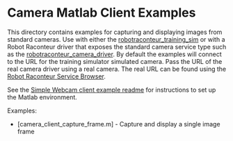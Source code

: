 # Camera Matlab Client Examples

This directory contains examples for capturing and displaying images from standard cameras.
Use with either the [robotraconteur_training_sim](https://github.com/robotraconteur-contrib/robotraconteur_training_sim)
or with a Robot Raconteur driver that exposes the standard camera service type such as the
[robotraconteur_camera_driver](https://github.com/robotraconteur-contrib/robotraconteur_camera_driver).
By default the examples will connect to the URL for the training
simulator simulated camera. Pass the URL of the real camera driver using a real camera.
The real URL can be found using the
[Robot Raconteur Service Browser](https://github.com/robotraconteur/RobotRaconteur_ServiceBrowser).

See the [Simple Webcam client example readme](../../../simple_webcam/matlab/client/README.md)
for instructions to set up the Matlab environment.

Examples:

- [camera_client_capture_frame.m] - Capture and display a single image frame
